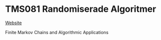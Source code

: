 # TMS081 Randomiserade Algoritmer

[Website](http://www.math.chalmers.se/Stat/Grundutb/Chalmers/TMS081/)

Finite Markov Chains and Algorithmic Applications
